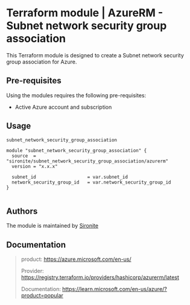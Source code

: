 # Terraform module | AzureRM - Subnet network security group association

This Terraform module is designed to create a Subnet network security group association for Azure.

## Pre-requisites

Using the modules requires the following pre-requisites:
 * Active Azure account and subscription 

## Usage

`subnet_network_security_group_association`

```hcl
module "subnet_network_security_group_association" {
  source  = "sironite/subnet_network_security_group_association/azurerm"
  version = "x.x.x"

  subnet_id                   = var.subnet_id
  network_security_group_id   = var.network_security_group_id
}


```

## Authors

The module is maintained by [Sironite](https://github.com/sironite)

## Documentation

> product: https://azure.microsoft.com/en-us/
> 
> Provider: https://registry.terraform.io/providers/hashicorp/azurerm/latest
> 
> Documentation: https://learn.microsoft.com/en-us/azure/?product=popular
